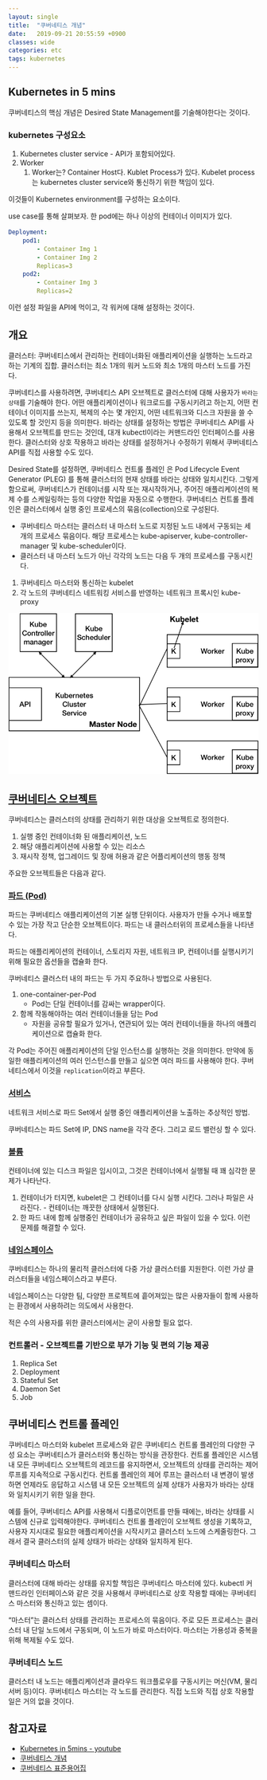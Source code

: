 ```yaml
---
layout: single
title:  "쿠버네티스 개념"
date:   2019-09-21 20:55:59 +0900
classes: wide
categories: etc
tags: kubernetes
---
```


## Kubernetes in 5 mins

쿠버네티스의 핵심 개념은 Desired State Management를 기술해야한다는 것이다.

### kubernetes 구성요소

1. Kubernetes cluster service - API가 포함되어있다.
2. Worker
   1. Worker는? Container Host다. Kublet Process가 있다. Kubelet process는 kubernetes cluster service와 통신하기 위한 책임이 있다.

이것들이 Kubernetes environment를 구성하는 요소이다.

use case를 통해 살펴보자.
한 pod에는 하나 이상의 컨테이너 이미지가 있다.

```yaml
Deployment:
    pod1:
        - Container Img 1
        - Container Img 2
        Replicas=3
    pod2:
        - Container Img 3
        Replicas=2
```

이런 설정 파일을 API에 먹이고, 각 워커에 대해 설정하는 것이다.

## 개요

클러스터: 쿠버네티스에서 관리하는 컨테이너화된 애플리케이션을 실행하는 노드라고 하는 기계의 집합. 클러스터는 최소 1개의 워커 노드와 최소 1개의 마스터 노드를 가진다.

쿠버네티스를 사용하려면, 쿠버네티스 API 오브젝트로 클러스터에 대해 사용자가 `바라는 상태`를 기술해야 한다.
어떤 애플리케이션이나 워크로드를 구동시키려고 하는지, 어떤 컨테이너 이미지를 쓰는지, 복제의 수는 몇 개인지, 어떤 네트워크와 디스크 자원을 쓸 수 있도록 할 것인지 등을 의미한다. 바라는 상태를 설정하는 방법은 쿠버네티스 API를 사용해서 오브젝트를 만드는 것인데, 대개 kubectl이라는 커맨드라인 인터페이스를 사용한다. 클러스터와 상호 작용하고 바라는 상태를 설정하거나 수정하기 위해서 쿠버네티스 API를 직접 사용할 수도 있다.

Desired State를 설정하면, 쿠버네티스 컨트롤 플레인 은 Pod Lifecycle Event Generator (PLEG) 를 통해 클러스터의 현재 상태를 바라는 상태와 일치시킨다. 그렇게 함으로써, 쿠버네티스가 컨테이너를 시작 또는 재시작하거나, 주어진 애플리케이션의 복제 수를 스케일링하는 등의 다양한 작업을 자동으로 수행한다. 쿠버네티스 컨트롤 플레인은 클러스터에서 실행 중인 프로세스의 묶음(collection)으로 구성된다.

- 쿠버네티스 마스터는 클러스터 내 마스터 노드로 지정된 노드 내에서 구동되는 세 개의 프로세스 묶음이다. 해당 프로세스는 kube-apiserver, kube-controller-manager 및 kube-scheduler이다.
- 클러스터 내 마스터 노드가 아닌 각각의 노드는 다음 두 개의 프로세스를 구동시킨다.

1. 쿠버네티스 마스터와 통신하는 kubelet
2. 각 노드의 쿠버네티스 네트워킹 서비스를 반영하는 네트워크 프록시인 kube-proxy

![kubernetes concept](/assets/img/kubernetes/k8s-concept.png)

## [쿠버네티스 오브젝트](https://kubernetes.io/docs/concepts/overview/working-with-objects/kubernetes-objects/)

쿠버네티스는 클러스터의 상태를 관리하기 위한 대상을 오브젝트로 정의한다.

1. 실행 중인 컨테이너화 된 애플리케이션, 노드
2. 해당 애플리케이션에 사용할 수 있는 리소스
3. 재시작 정책, 업그레이드 및 장애 허용과 같은 어플리케이션의 행동 정책

주요한 오브젝트들은 다음과 같다.

### [파드 (Pod)](https://kubernetes.io/docs/concepts/workloads/pods/pod-overview/)

파드는 쿠버네티스 애플리케이션의 기본 실행 단위이다. 사용자가 만들 수거나 배포할 수 있는 가장 작고 단순한 오브젝트이다. 파드는 내 클러스터위의 프로세스들을 나타낸다.

파드는 애플리케이션의 컨테이너, 스토리지 자원, 네트워크 IP, 컨테이너를 실행시키기 위해 필요한 옵션들을 캡슐화 한다.

쿠버네티스 클러스터 내의 파드는 두 가지 주요하나 방법으로 사용된다.

1. one-container-per-Pod
   - Pod는 단일 컨테이너를 감싸는 wrapper이다.
2. 함께 작동해야하는 여러 컨테이너들을 담는 Pod
   - 자원을 공유할 필요가 있거나, 연관되어 있는 여러 컨테이너들을 하나의 애플리케이션으로 캡슐화 한다.

각 Pod는 주어진 애플리케이션의 단일 인스턴스를 실행하는 것을 의미한다. 만약에 동일한 애플리케이션의 여러 인스턴스를 만들고 싶으면 여러 파드를 사용해야 한다. 쿠버네티스에서 이것을 `replication`이라고 부른다.

### [서비스](https://kubernetes.io/docs/concepts/services-networking/service/)

네트워크 서비스로 파드 Set에서 실행 중인 애플리케이션을 노출하는 추상적인 방법.

쿠버네티스는 파드 Set에 IP, DNS name을 각각 준다. 그리고 로드 밸런싱 할 수 있다.

### [볼륨](https://kubernetes.io/docs/concepts/storage/volumes/)

컨테이너에 있는 디스크 파일은 임시이고, 그것은 컨테이너에서 실행될 때 꽤 심각한 문제가 나타난다.

1. 컨테이너가 터지면, kubelet은 그 컨테이너를 다시 실행 시킨다. 그러나 파일은 사라진다. - 컨테이너는 깨끗한 상태에서 실행된다.
2. 한 파드 내에 함께 실행중인 컨테이너가 공유하고 싶은 파일이 있을 수 있다. 이런 문제를 해결할 수 있다.

### [네임스페이스](https://kubernetes.io/docs/concepts/overview/working-with-objects/namespaces/)

쿠버네티스는 하나의 물리적 클러스터에 다중 가상 클러스터를 지원한다. 이런 가상 클러스터들을 네임스페이스라고 부른다.

네임스페이스는 다양한 팀, 다양한 프로젝트에 흩어져있는 많은 사용자들이 함께 사용하는 환경에서 사용하려는 의도에서 사용한다.

적은 수의 사용자를 위한 클러스터에서는 굳이 사용할 필요 없다.

### 컨트롤러 - 오브젝트를 기반으로 부가 기능 및 편의 기능 제공

1. Replica Set
2. Deployment
3. Stateful Set
4. Daemon Set
5. Job

## 쿠버네티스 컨트롤 플레인

쿠버네티스 마스터와 kubelet 프로세스와 같은 쿠버네티스 컨트롤 플레인의 다양한 구성 요소는 쿠버네티스가 클러스터와 통신하는 방식을 관장한다. 컨트롤 플레인은 시스템 내 모든 쿠버네티스 오브젝트의 레코드를 유지하면서, 오브젝트의 상태를 관리하는 제어 루프를 지속적으로 구동시킨다. 컨트롤 플레인의 제어 루프는 클러스터 내 변경이 발생하면 언제라도 응답하고 시스템 내 모든 오브젝트의 실제 상태가 사용자가 바라는 상태와 일치시키기 위한 일을 한다.

예를 들어, 쿠버네티스 API를 사용해서 디플로이먼트를 만들 때에는, 바라는 상태를 시스템에 신규로 입력해야한다. 쿠버네티스 컨트롤 플레인이 오브젝트 생성을 기록하고, 사용자 지시대로 필요한 애플리케이션을 시작시키고 클러스터 노드에 스케줄링한다. 그래서 결국 클러스터의 실제 상태가 바라는 상태와 일치하게 된다.

### 쿠버네티스 마스터

클러스터에 대해 바라는 상태를 유지할 책임은 쿠버네티스 마스터에 있다. kubectl 커맨드라인 인터페이스와 같은 것을 사용해서 쿠버네티스로 상호 작용할 때에는 쿠버네티스 마스터와 통신하고 있는 셈이다.

“마스터”는 클러스터 상태를 관리하는 프로세스의 묶음이다. 주로 모든 프로세스는 클러스터 내 단일 노드에서 구동되며, 이 노드가 바로 마스터이다. 마스터는 가용성과 중복을 위해 복제될 수도 있다.

### 쿠버네티스 노드

클러스터 내 노드는 애플리케이션과 클라우드 워크플로우를 구동시키는 머신(VM, 물리 서버 등)이다. 쿠버네티스 마스터는 각 노드를 관리한다. 직접 노드와 직접 상호 작용할 일은 거의 없을 것이다.

## 참고자료

- [Kubernetes in 5mins - youtube](https://www.youtube.com/watch?v=PH-2FfFD2PU)
- [쿠버네티스 개념](https://kubernetes.io/ko/docs/concepts/)
- [쿠버네티스 표준용어집](https://kubernetes.io/ko/docs/reference/glossary/?all=true#term-cluster)
